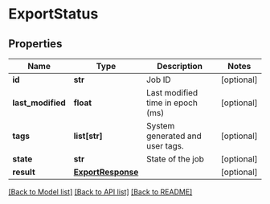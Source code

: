# ExportStatus

## Properties
Name | Type | Description | Notes
------------ | ------------- | ------------- | -------------
**id** | **str** | Job ID | [optional] 
**last_modified** | **float** | Last modified time in epoch (ms) | [optional] 
**tags** | **list[str]** | System generated and user tags. | [optional] 
**state** | **str** | State of the job | [optional] 
**result** | [**ExportResponse**](ExportResponse.md) |  | [optional] 

[[Back to Model list]](../README.md#documentation-for-models) [[Back to API list]](../README.md#documentation-for-api-endpoints) [[Back to README]](../README.md)


